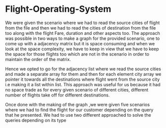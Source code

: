 # Flight-Operating-System
We were given the scenario where we had to read the source cities of flight from the file and then we had to read the cities of destination from the file too along with the flight Fare, duration and other aspects too. The approach was possible in two ways to make a graph for the provided scenario, one to come up with a adjacency matrix but it is space consuming and when we look at the space complexity, we have to keep in view that we have to keep the space for those flights too which are not in the scenario in order to maintain the order of the matrix.


Hence we opted to go for the adjacency list where we read the source cities and made a separate array for them and  then for each element city array we pointer it towards all the destinations where flight went from the source city i.e making it a list within list. This approach was useful for us because it had no space trade as for every given scenario of different cities, different number of flights take off for different destinations.

Once done with the making of the graph ,we were given five scenarios where we had to find the flight for our customer depending on the query that he presented. We had to use two different approached to solve the queries depending on its type
